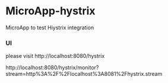 MicroApp-hystrix
==========
MicroApp to test Hiystrix integration


### UI
please visit http://localhost:8080/hystrix

http://localhost:8080/hystrix/monitor?stream=http%3A%2F%2Flocalhost%3A8081%2Fhystrix.stream